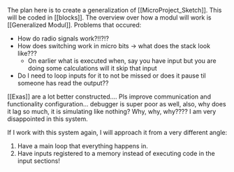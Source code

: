 The plan here is to create a generalization of [[MicroProject_Sketch]].  This will be coded in [[blocks]]. The overview over how a modul will work is [[Generalized Modul]]. Problems that occured:

- How do radio signals work?!!?!?
- How does switching work in micro bits -> what does the stack look like???
	- On earlier what is executed when, say you have input but you are doing some calculations will it skip that input
- Do I need to loop inputs for it to not be missed or does it pause til someone has read the output??


[[Exas]] are a lot better constructed.... Pls improve communication and functionality configuration... debugger is super poor as well, also, why does it lag so much, it is simulating like nothing? Why, why, why???? I am very disappointed in this system.

If I work with this system again, I will approach it from a very different angle:

1. Have a main loop that everything happens in.
2. Have inputs registered to a memory instead of executing code in the input sections!